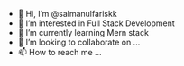 - 👋 Hi, I’m @salmanulfariskk
- 👀 I’m interested in Full Stack Development 
- 🌱 I’m currently learning Mern stack
- 💞️ I’m looking to collaborate on ...
- 📫 How to reach me ...

<!---
salmanulfariskk/salmanulfariskk is a ✨ special ✨ repository because its `README.md` (this file) appears on your GitHub profile.
You can click the Preview link to take a look at your changes.
--->
